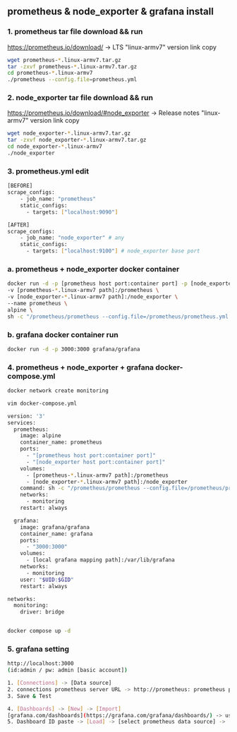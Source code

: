 ## prometheus & node_exporter & grafana install

### 1. prometheus tar file download && run

https://prometheus.io/download/ -> LTS "linux-armv7" version link copy
```bash
wget prometheus-*.linux-armv7.tar.gz
tar -zxvf prometheus-*.linux-armv7.tar.gz
cd prometheus-*.linux-armv7
./prometheus --config.file=prometheus.yml
```

### 2. node_exporter tar file download && run

https://prometheus.io/download/#node_exporter -> Release notes "linux-armv7" version link copy
```bash
wget node_exporter-*.linux-armv7.tar.gz
tar -zxvf node_exporter-*.linux-armv7.tar.gz
cd node_exporter-*.linux-armv7
./node_exporter
```

### 3. prometheus.yml edit
```bash
[BEFORE]
scrape_configs:
    - job_name: "prometheus"
    static_configs:
      - targets: ["localhost:9090"]

[AFTER]
scrape_configs:
    - job_name: "node_exporter" # any
    static_configs:
      - targets: ["localhost:9100"] # node_exporter base port
```

### a. prometheus + node_exporter docker container
```bash
docker run -d -p [prometheus host port:container port] -p [node_exporter host port:container port]\
-v [prometheus-*.linux-armv7 path]:/prometheus \
-v [node_exporter-*.linux-armv7 path]:/node_exporter \
--name prometheus \
alpine \
sh -c "/prometheus/prometheus --config.file=/prometheus/prometheus.yml & /node_exporter/node_exporter"
```

### b. grafana docker container run
```bash
docker run -d -p 3000:3000 grafana/grafana
```


### 4. prometheus + node_exporter + grafana docker-compose.yml
```bash
docker network create monitoring

vim docker-compose.yml

version: '3'
services:
  prometheus:
    image: alpine
    container_name: prometheus
    ports:
      - "[prometheus host port:container port]"
      - "[node_exporter host port:container port]"
    volumes:
      - [prometheus-*.linux-armv7 path]:/prometheus
      - [node_exporter-*.linux-armv7 path]:/node_exporter
    command: sh -c "/prometheus/prometheus --config.file=/prometheus/prometheus.yml & /node_exporter/node_exporter"
    networks:
      - monitoring
    restart: always

  grafana:
    image: grafana/grafana
    container_name: grafana
    ports:
      - "3000:3000"
    volumes:
      - [local grafana mapping path]:/var/lib/grafana
    networks:
      - monitoring
    user: "$UID:$GID"
    restart: always

networks:
  monitoring:
    driver: bridge


docker compose up -d
```

### 5. grafana setting
```bash
http://localhost:3000
(id:admin / pw: admin [basic account])

1. [Connections] -> [Data source]
2. connections prometheus server URL -> http://prometheus: prometheus port
3. Save & Test

4. [Dashboards] -> [New] -> [Import]
[grafana.com/dashboards](https://grafana.com/grafana/dashboards/) -> user Dashboard templates ID copy
5. Dashboard ID paste -> [Load] -> [select prometheus data source] -> [Import]
```

